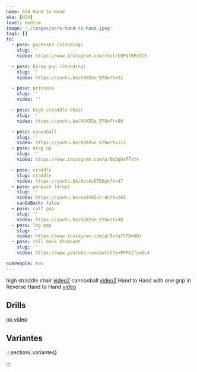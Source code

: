 ```yaml
---
name: Std Hand to Hand
aka: [H2H]
level: medium
image: './images/acro-hand-to-hand.jpeg'
tags: []
to:
  - pose: pacheska (Standing)
    slug: ''
    video: https://www.instagram.com/reel/C0PQfRPx9C5

  - pose: bicep pop (Standing)
    slug: ''
    video: https://youtu.be/X9XESe_B7Ow?t=31

  - pose: princesa
    slug: ''
    video: ''

  - pose: high straddle chair
    slug: ''
    video: https://youtu.be/X9XESe_B7Ow?t=80

  - pose: canonball
    slug: ''
    video: https://youtu.be/X9XESe_B7Ow?t=113
  - pose: drag up
    slug: ''
    video: https://www.instagram.com/p/Bm3g6xFFxYx

  - pose: craddle
    slug: craddle
    video: https://youtu.be/0vtAzETB6pk?t=47
  - pose: penguin (drop)
    slug: ''
    video: https://youtu.be/VodvHIuV-8o?t=265
    canGoBack: false
  - pose: calf pop
    slug: ''
    video: https://youtu.be/X9XESe_B7Ow?t=98
  - pose: leg pop
    slug: ''
    video: https://www.instagram.com/p/Bvtq75PBmdN/
  - pose: roll back dismount
    slug: ''
    video: https://www.youtube.com/watch?v=PPFXjTymSL4

numPeople: two
---
```


high straddle chair [video2](https://www.instagram.com/p/Blw2SGFHni6/)
cannonball [video2](https://www.instagram.com/p/Bl8Nkexjmsv/)
Hand to Hand with one grip in Reverse Hand to Hand [video](https://www.facebook.com/karentka/videos/10217541124906503/)

## Drills

[no video](https://www.youtube.com/)

## Variantes

:::section{.variantes}

<!-- - [![star no hands](./images/acroyoga-star-no-hands.jpeg)](https://youtu.be/NXz2Xvv_HbY?t=18)
  _no hands star_ -->

:::
